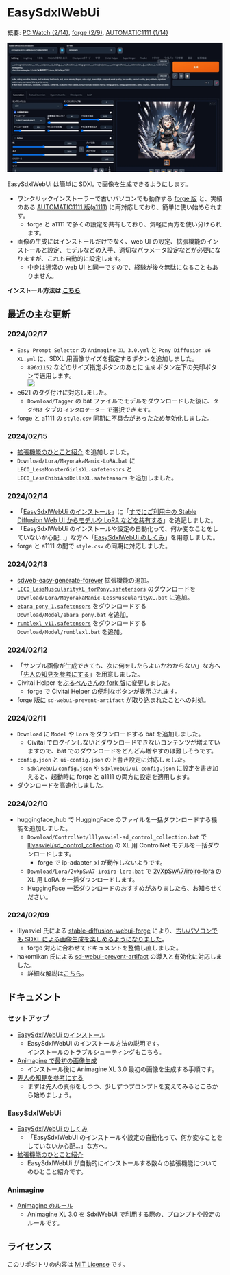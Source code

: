 ﻿# EasySdxlWebUi

概要: [PC Watch (2/14)](https://twitter.com/Zuntan03/status/1757707024958464163), [forge (2/9)](https://twitter.com/Zuntan03/status/1755898971195900249), [AUTOMATIC1111 (1/14)](https://twitter.com/Zuntan03/status/1746=426606456127804)

![EasySdxlWebUi](./SdxlWebUi/setup/doc/EasySdxlWebUi.webp)

EasySdxlWebUi は簡単に SDXL で画像を生成できるようにします。  

- ワンクリックインストーラーで古いパソコンでも動作する [forge 版](https://github.com/lllyasviel/stable-diffusion-webui-forge) と、実績のある [AUTOMATIC1111 版(a1111)](https://github.com/AUTOMATIC1111/stable-diffusion-webui) に両対応しており、簡単に使い始められます。
	- forge と a1111 で多くの設定を共有しており、気軽に両方を使い分けられます。
- 画像の生成にはインストールだけでなく、web UI の設定、拡張機能のインストールと設定、モデルなどの入手、適切なパラメータ設定などが必要になりますが、これも自動的に設定します。
	- 中身は通常の web UI と同一ですので、経験が後々無駄になることもありません。

**インストール方法は [こちら](https://github.com/Zuntan03/EasySdxlWebUi/wiki/EasySdxlWebUi-%E3%81%AE%E3%82%A4%E3%83%B3%E3%82%B9%E3%83%88%E3%83%BC%E3%83%AB)**

## 最近の主な更新

### 2024/02/17

- `Easy Prompt Selector` の `Animagine XL 3.0.yml` と `Pony Diffusion V6 XL.yml` に、SDXL 用画像サイズを指定するボタンを追加しました。
	- `896x1152` などのサイズ指定ボタンのあとに `生成` ボタン左下の矢印ボタンで適用します。  
	![](https://raw.githubusercontent.com/wiki/Zuntan03/EasySdxlWebUi/img/CLG/SetSize.png)
- e621 のタグ付けに対応しました。
	- `Download/Tagger` の bat ファイルでモデルをダウンロードした後に、`タグ付け` タブの `インタロゲーター` で選択できます。
- forge と a1111 の `style.csv` 同期に不具合があったため無効化しました。

### 2024/02/15

-  [拡張機能のひとこと紹介](https://github.com/Zuntan03/EasySdxlWebUi/wiki/%E6%8B%A1%E5%BC%B5%E6%A9%9F%E8%83%BD%E3%81%AE%E3%81%B2%E3%81%A8%E3%81%93%E3%81%A8%E7%B4%B9%E4%BB%8B) を追加しました。
- `Download/Lora/MayonakaManic-LoRA.bat` に `LECO_LessMonsterGirlsXL.safetensors` と `LECO_LessChibiAndDollsXL.safetensors` を追加しました。

### 2024/02/14

- 「[EasySdxlWebUi のインストール](https://github.com/Zuntan03/EasySdxlWebUi/wiki/EasySdxlWebUi-%E3%81%AE%E3%82%A4%E3%83%B3%E3%82%B9%E3%83%88%E3%83%BC%E3%83%AB)」に「[すでにご利用中の Stable Diffusion Web UI からモデルや LoRA などを共有する](https://github.com/Zuntan03/EasySdxlWebUi/wiki/EasySdxlWebUi-%E3%81%AE%E3%82%A4%E3%83%B3%E3%82%B9%E3%83%88%E3%83%BC%E3%83%AB#%E3%81%99%E3%81%A7%E3%81%AB%E3%81%94%E5%88%A9%E7%94%A8%E4%B8%AD%E3%81%AE-stable-diffusion-web-ui-%E3%81%8B%E3%82%89%E3%83%A2%E3%83%87%E3%83%AB%E3%82%84-lora-%E3%81%AA%E3%81%A9%E3%82%92%E5%85%B1%E6%9C%89%E3%81%99%E3%82%8B)」を追記しました。
- 「EasySdxlWebUi のインストールや設定の自動化って、何か変なことをしていないか心配…」な方へ「[EasySdxlWebUi のしくみ](https://github.com/Zuntan03/EasySdxlWebUi/wiki/EasySdxlWebUi-%E3%81%AE%E3%81%97%E3%81%8F%E3%81%BF)」を用意しました。
- forge と a1111 の間で `style.csv` の同期に対応しました。

### 2024/02/13

- [sdweb-easy-generate-forever](https://github.com/blue-pen5805/sdweb-easy-generate-forever) 拡張機能の追加。
- [`LECO_LessMuscularityXL_forPony.safetensors`](https://huggingface.co/MayonakaManic/LoRA) のダウンロードを `Download/Lora/MayonakaManic-LessMuscularityXL.bat` に追加。
- [`ebara_pony_1.safetensors`](https://huggingface.co/tsukihara/xl_model) をダウンロードする `Download/Model/ebara_pony.bat` を追加。
- [`rumblexl_v11.safetensors`](https://civitai.com/models/296650) をダウンロードする `Download/Model/rumblexl.bat` を追加。

### 2024/02/12

- 「サンプル画像が生成できても、次に何をしたらよいかわからない」な方へ「[先人の知見を参考にする](https://github.com/Zuntan03/EasySdxlWebUi/wiki/%E5%85%88%E4%BA%BA%E3%81%AE%E7%9F%A5%E8%A6%8B%E3%82%92%E5%8F%82%E8%80%83%E3%81%AB%E3%81%99%E3%82%8B)」を用意しました。
- Civitai Helper を[ぶるぺんさんの fork 版](https://github.com/blue-pen5805)に変更しました。
	- forge で Civitai Helper の便利なボタンが表示されます。
- forge 版に `sd-webui-prevent-artifact` が取り込まれたことへの対処。

### 2024/02/11

- `Download` に `Model` や `Lora` をダウンロードする bat を追加しました。
	- Civitai でログインしないとダウンロードできないコンテンツが増えていますので、bat でのダウンロードをどんどん増やすのは難しそうです。
- `config.json` と `ui-config.json` の上書き設定に対応しました。
	- `SdxlWebUi/config.json` や `SdxlWebUi/ui-config.json` に設定を書き加えると、起動時に forge と a1111 の両方に設定を適用します。
- ダウンロードを高速化しました。

### 2024/02/10

- huggingface_hub で HuggingFace のファイルを一括ダウンロードする機能を追加しました。
	- `Download/ControlNet/lllyasviel-sd_control_collection.bat` で [lllyasviel/sd_control_collection](https://huggingface.co/lllyasviel/sd_control_collection) の XL 用 ControlNet モデルを一括ダウンロードします。
		- forge で ip-adapter_xl が動作しないようです。
	- `Download/Lora/2vXpSwA7-iroiro-lora.bat` で [2vXpSwA7/iroiro-lora](https://note.com/2vxpswa7/n/n046c3e928f1e) の XL 用 LoRA を一括ダウンロードします。
	- HuggingFace 一括ダウンロードのおすすめがありましたら、お知らせください。

### 2024/02/09

- lllyasviel 氏による [stable-diffusion-webui-forge](https://github.com/lllyasviel/stable-diffusion-webui-forge) により、[古いパソコンでも SDXL による画像生成を楽しめるようになりました](https://twitter.com/Zuntan03/status/1755898971195900249)。
	- forge 対応に合わせてドキュメントを整備し直しました。
- hakomikan 氏による [sd-webui-prevent-artifact](https://github.com/hako-mikan/sd-webui-prevent-artifact) の導入と有効化に対応しました。
	- 詳細な解説は[こちら](https://note.com/hakomikan/n/nb6dd68a1bd9e)。

## ドキュメント

### セットアップ

- [EasySdxlWebUi のインストール](https://github.com/Zuntan03/EasySdxlWebUi/wiki/EasySdxlWebUi-%E3%81%AE%E3%82%A4%E3%83%B3%E3%82%B9%E3%83%88%E3%83%BC%E3%83%AB)
	- EasySdxlWebUi のインストール方法の説明です。  
	インストールのトラブルシューティングもこちら。
- [Animagine で最初の画像生成](https://github.com/Zuntan03/EasySdxlWebUi/wiki/Animagine-%E3%81%A7%E6%9C%80%E5%88%9D%E3%81%AE%E7%94%BB%E5%83%8F%E7%94%9F%E6%88%90)
	- インストール後に Animagine XL 3.0 最初の画像を生成する手順です。
- [先人の知見を参考にする](https://github.com/Zuntan03/EasySdxlWebUi/wiki/%E5%85%88%E4%BA%BA%E3%81%AE%E7%9F%A5%E8%A6%8B%E3%82%92%E5%8F%82%E8%80%83%E3%81%AB%E3%81%99%E3%82%8B)
	- まずは先人の真似をしつつ、少しずつプロンプトを変えてみるところから始めましょう。


### EasySdxlWebUi

- [EasySdxlWebUi のしくみ](https://github.com/Zuntan03/EasySdxlWebUi/wiki/EasySdxlWebUi-%E3%81%AE%E3%81%97%E3%81%8F%E3%81%BF)
	- 「EasySdxlWebUi のインストールや設定の自動化って、何か変なことをしていないか心配…」な方へ。
-  [拡張機能のひとこと紹介](https://github.com/Zuntan03/EasySdxlWebUi/wiki/%E6%8B%A1%E5%BC%B5%E6%A9%9F%E8%83%BD%E3%81%AE%E3%81%B2%E3%81%A8%E3%81%93%E3%81%A8%E7%B4%B9%E4%BB%8B)
	- EasySdxlWebUi が自動的にインストールする数々の拡張機能についてのひとこと紹介です。

### Animagine

- [Animagine のルール](https://github.com/Zuntan03/EasySdxlWebUi/wiki/Animagine-%E3%81%AE%E3%83%AB%E3%83%BC%E3%83%AB)
	- Animagine XL 3.0 を SdxlWebUi で利用する際の、プロンプトや設定のルールです。

## ライセンス

このリポジトリの内容は [MIT License](./LICENSE.txt) です。
